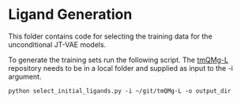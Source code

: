 # Ligand Generation

This folder contains code for selecting the training data for the unconditional JT-VAE models.

To generate the training sets run the following script. The [tmQMg-L](https://github.com/hkneiding/tmQMg-L) repository needs to be in a local folder and supplied as input to the -i argument.

```
python select_initial_ligands.py -i ~/git/tmQMg-L -o output_dir
```
